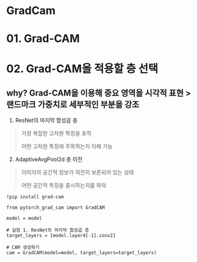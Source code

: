 # GradCam

# 01. Grad-CAM


# 02. Grad-CAM을 적용할 층 선택
## why? Grad-CAM을 이용해 중요 영역을 시각적 표현 > 랜드마크 가중치로 세부적인 부분을 강조 
1. ResNet의 마지막 합성곱 층
> 가장 복잡한 고차원 특징을 포착
> 
> 어떤 고차원 특징에 주목하는지 이해 가능


2. AdaptiveAvgPool2d 층 이전
> 이미지의 공간적 정보가 여전히 보존되어 있는 상태
> 
> 어떤 공간적 특징을 중시하는지를 파악


```
!pip install grad-cam
```

```
from pytorch_grad_cam import GradCAM
```

```
model = model

# 실험 1. ResNet의 마지막 합성곱 층
target_layers = [model.layer4[-1].conv2]

# CAM 생성하기 
cam = GradCAM(model=model, target_layers=target_layers)
```
